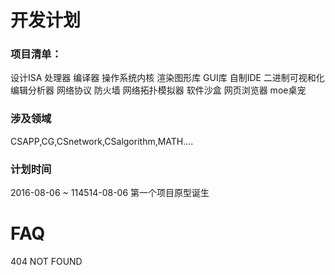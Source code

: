 # 开发计划

### 项目清单：
设计ISA 处理器 编译器 操作系统内核 渲染图形库 GUI库 自制IDE 二进制可视和化编辑分析器 网络协议 防火墙 网络拓扑模拟器 软件沙盒 网页浏览器 moe桌宠


### 涉及领域
CSAPP,CG,CSnetwork,CSalgorithm,MATH....


### 计划时间
2016-08-06 ~ 114514-08-06   第一个项目原型诞生

# FAQ
404 NOT FOUND
